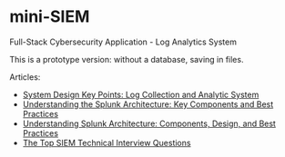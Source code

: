 # mini-SIEM
Full-Stack Cybersecurity Application - Log Analytics System

This is a prototype version: without a database, saving in files.

Articles:

- [System Design Key Points: Log Collection and Analytic System](https://medium.com/@bugfreeai/system-design-key-points-log-collection-and-analytic-system-788a2e4e8ef3)
- [Understanding the Splunk Architecture: Key Components and Best Practices](https://medium.com/@byanalytixlabs/understanding-the-splunk-architecture-key-components-and-best-practices-7f6161762328)
- [Understanding Splunk Architecture: Components, Design, and Best Practices](https://www.conducivesi.com/about-splunk/splunk-architecture)
- [The Top SIEM Technical Interview Questions](https://logit.io/blog/post/siem-interview-questions/)

